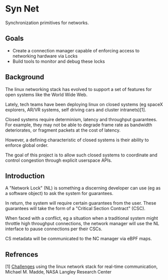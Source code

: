 # Syn Net

Synchronization primitives for networks.

## Goals

* Create a connection manager capable of enforcing access to networking hardware via Locks
* Build tools to monitor and debug these locks

## Background

The linux networking stack has evolved to support a set of features for open systems like the World Wide Web.

Lately, tech teams have been deploying linux on closed systems (eg spaceX explorers, AR/VR systems, self driving cars and cluster intranets)[1].

Closed systems require determinism, latency and throughput guarantees. For example, they may not be able to degrade frame rate as bandwidth deteriorates, or fragment packets at the cost of latency.

However, a defining characteristic of closed systems is their ability to enforce global order.

The goal of this project is to allow such closed systems to coordinate and control congestion through explicit userspace APIs.

## Introduction

A "Network Lock" (NL) is something a discerning developer can use (eg as a software object) to ask the system for guarantees.

In return, the system will require certain guarantees from the user. These guarantees will take the form of a "Critical Section Contract" (CSC).

When faced with a conflict, eg a situation when a traditional system might throttle high throughput connections, the network manager will use the NL interface to pause connections per their CSCs.

CS metadata will be communicated to the NC manager via eBPF maps.

## Refrences

[1] [Challenges](https://ntrs.nasa.gov/api/citations/20200002393/downloads/20200002393.pdf) using the linux network stack for real-time communication, Michael M. Madde, NASA Langley Research Center

